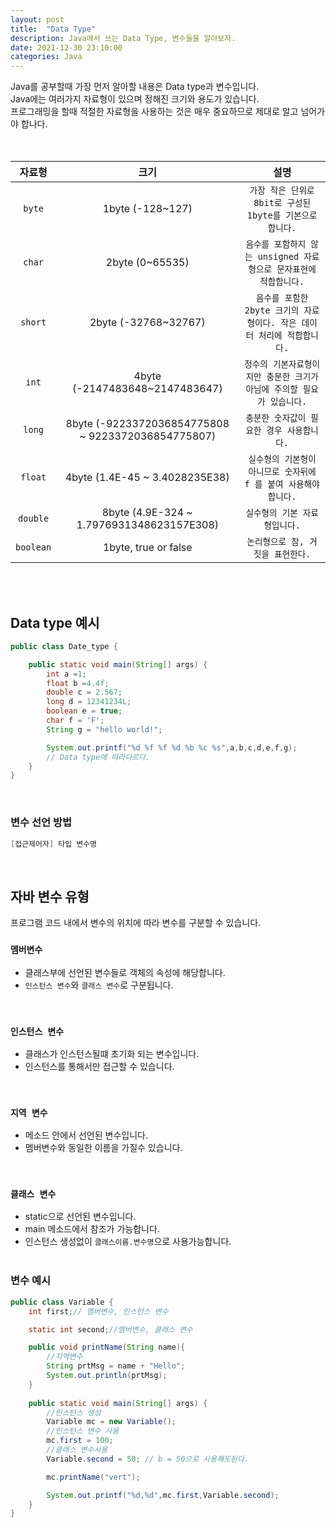 ```yaml
---
layout: post
title:  "Data Type"
description: Java에서 쓰는 Data Type, 변수들을 알아보자.
date: 2021-12-30 23:10:00  
categories: Java
---
```

Java를 공부할때 가장 먼저 알아할 내용은 Data type과 변수입니다.
<br>
Java에는 여러가지 자료형이 있으며 정해진 크기와 용도가 있습니다.
<br>
프로그래밍을 할때 적절한 자료형을 사용하는 것은 매우 중요하므로 제대로 알고 넘어가야 합나다.
<br><br><br>

| 자료형 | 크기 | 설명 |
:---:|:---:|:---:
| `byte` | 1byte (-128~127)| `가장 작은 단위로 8bit로 구성된 1byte를 기본으로 합니다.` |
| `char` | 2byte (0~65535) | `음수를 포함하지 않는 unsigned 자료형으로 문자표현에 적합합니다.`  |
| `short` | 2byte (-32768~32767) | `음수를 포함한 2byte 크기의 자료형이다. 작은 데이터 처리에 적합합니다.`  |
| `int` | 4byte (-2147483648~2147483647) | `정수의 기본자료형이지만 충분한 크기가 아님에 주의할 필요가 있습니다.` |
| `long` | 8byte (-9223372036854775808 ~ 9223372036854775807) |`충분한 숫자값이 필요한 경우 사용합니다.`  |
| `float` | 4byte (1.4E-45 ~ 3.4028235E38) |`실수형의 기본형이 아니므로 숫자뒤에 f 를 붙여 사용해야 합니다.`  |
| `double` | 8byte (4.9E-324 ~ 1.7976931348623157E308) | `실수형의 기본 자료형입니다.` |
| `boolean` | 1byte, true or false | `논리형으로 참, 거짓을 표현한다.` |

<br><br>


## Data type 예시<br>

```java
public class Date_type {

    public static void main(String[] args) {
        int a =1;
        float b =4.4f;
        double c = 2.567;
        long d = 12341234L; 
        boolean e = true;
        char f = 'F';
        String g = "hello world!"; 

        System.out.printf("%d %f %f %d %b %c %s",a,b,c,d,e,f,g);
		// Data type에 따라다르다.
    }
}
```
<br>

### 변수 선언 방법<br>

```java
[접근제어자] 타입 변수명
```
<br>

## 자바 변수 유형
프로그램 코드 내에서 변수의 위치에 따라 변수를 구분할 수 있습니다.


### `멤버변수`
- 클래스부에 선언된 변수들로 객체의 속성에 해당합니다.
- `인스턴스 변수`와 `클래스 변수`로 구분됩니다.
<br>

### `인스턴스 변수`
- 클래스가 인스턴스될떄 초기화 되는 변수입니다.
- 인스턴스를 통해서만 접근할 수 있습니다.
<br>

### `지역 변수`
- 메소드 안에서 선언된 변수입니다.
- 멤버변수와 동일한 이름을 가질수 있습니다.
<br>

### `클래스 변수`
- static으로 선언된 변수입니다.
- main 메소드에서 참조가 가능합니다.
- 인스턴스 생성없이 `클래스이름.변수명`으로 사용가능합니다.
<br><br>

### 변수 예시<br>

```java
public class Variable {
    int first;// 멤버변수, 인스턴스 변수

    static int second;//멤버변수, 클래스 변수

    public void printName(String name){
        //지역변수
        String prtMsg = name + "Hello";
        System.out.println(prtMsg);
    }
    
    public static void main(String[] args) {
        //인스턴스 생성
        Variable mc = new Variable();
        //인스턴스 변수 사용
        mc.first = 100;
        //클래스 변수사용
        Variable.second = 50; // b = 50으로 사용해도된다.

        mc.printName("vert");

        System.out.printf("%d,%d",mc.first,Variable.second);
    }
}
```

<br>
<br>
<br>
<br>
